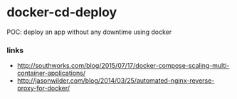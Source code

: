 # docker-cd-deploy
POC: deploy an app without any downtime using docker

### links

* http://southworks.com/blog/2015/07/17/docker-compose-scaling-multi-container-applications/
* http://jasonwilder.com/blog/2014/03/25/automated-nginx-reverse-proxy-for-docker/
